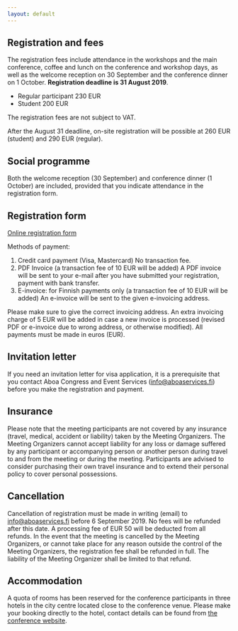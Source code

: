 ```yaml
---
layout: default
---
```


## Registration and fees

The registration fees include attendance in the workshops and the main conference, coffee and lunch on the conference and workshop days, as well as the welcome reception on 30 September and the conference dinner on 1 October. **Registration deadline is 31 August 2019**.

* Regular participant 230 EUR
* Student 200 EUR

The registration fees are not subject to VAT.

After the August 31 deadline, on-site registration will be possible at 260 EUR (student) and 290 EUR (regular).

## Social programme

Both the welcome reception (30 September) and conference dinner (1 October) are included, provided that you indicate attendance in the registration form.

## Registration form

<a href="https://www.lyyti.in/NoDaLiDa_2019_registration">Online registration form</a>

Methods of payment:

1. Credit card payment (Visa, Mastercard) No transaction fee.
2. PDF Invoice (a transaction fee of 10 EUR will be added) A PDF invoice will be sent to your e-mail after you have submitted your registration, payment with bank transfer.
3. E-invoice: for Finnish payments only (a transaction fee of 10 EUR will be added) An e-invoice will be sent to the given e-invoicing address.

Please make sure to give the correct invoicing address. An extra invoicing charge of 5 EUR will be added in case a new invoice is processed (revised PDF or e-invoice due to wrong address, or otherwise modified). All payments must be made in euros (EUR).

## Invitation letter

If you need an invitation letter for visa application, it is a prerequisite that you contact Aboa Congress and Event Services (info@aboaservices.fi) before you make the registration and payment.

## Insurance

Please note that the meeting participants are not covered by any insurance (travel, medical, accident or liability) taken by the Meeting Organizers. The Meeting Organizers cannot accept liability for any loss or damage suffered by any participant or accompanying person or another person during travel to and from the meeting or during the meeting. Participants are advised to consider purchasing their own travel insurance and to extend their personal policy to cover personal possessions.

## Cancellation

Cancellation of registration must be made in writing (email) to info@aboaservices.fi before 6 September 2019. No fees will be refunded after this date. A processing fee of EUR 50 will be deducted from all refunds. In the event that the meeting is cancelled by the Meeting Organizers, or cannot take place for any reason outside the control of the Meeting Organizers, the registration fee shall be refunded in full. The liability of the Meeting Organizer shall be limited to that refund.

## Accommodation

A quota of rooms has been reserved for the conference participants in three hotels in the city centre located close to the conference venue. Please make your booking directly to the hotel, contact details can be found from [the conference website](https://nodalida2019.org/accommodation.html).
